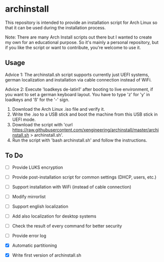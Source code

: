 
# archinstall

This repository is intended to provide an installation script for Arch Linux so that it can be used during the installation process.

Note: There are many Arch Install scripts out there but I wanted to create my own for an educational purpose. So it's mainly a personal repository, but if you like the script or want to contribute, you're welcome to use it.

## Usage

Advice 1: The archinstall.sh script supports currently just UEFI systems, german localization and installation via cable connection instead of WiFi.

Advice 2: Execute 'loadkeys de-latin1' after booting to live environment, if you want to set a german keyboard layout. You have to type 'z' for 'y' in loadkeys and 'ß' for the '-' sign.

1. Download the Arch Linux .iso file and verify it.
2. Write the .iso to a USB stick and boot the machine from this USB stick in UEFI mode.
3. Download the script with 'curl https://raw.githubusercontent.com/xengineering/archinstall/master/archinstall.sh > archinstall.sh'.
4. Run the script with 'bash archinstall.sh' and follow the instructions.


## To Do

- [ ] Provide LUKS encryption
- [ ] Provide post-installation script for common settings (DHCP, users, etc.)
- [ ] Support installation with WiFi (instead of cable connection)
- [ ] Modify mirrorlist
- [ ] Support english localization
- [ ] Add also localization for desktop systems
- [ ] Check the result of every command for better security
- [ ] Provide error log
- [x] Automatic partitioning
- [x] Write first version of archinstall.sh

